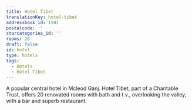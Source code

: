 ```yaml
---
title: Hotel Tibet
translationKey: hotel-tibet
addressbook_id: 1501
postalcode: ''
starcategories_id: ''
rooms: 20
draft: false
id: hotel
type: hotels
tags:
  - Hotels
  - Hotel Tibet
---
```

A popular central hotel in Mcleod Ganj. Hotel Tibet, part of a Charitable Trust, offers 20 renovated rooms with bath and t.v., overlooking the valley, with a bar and superb restaurant.